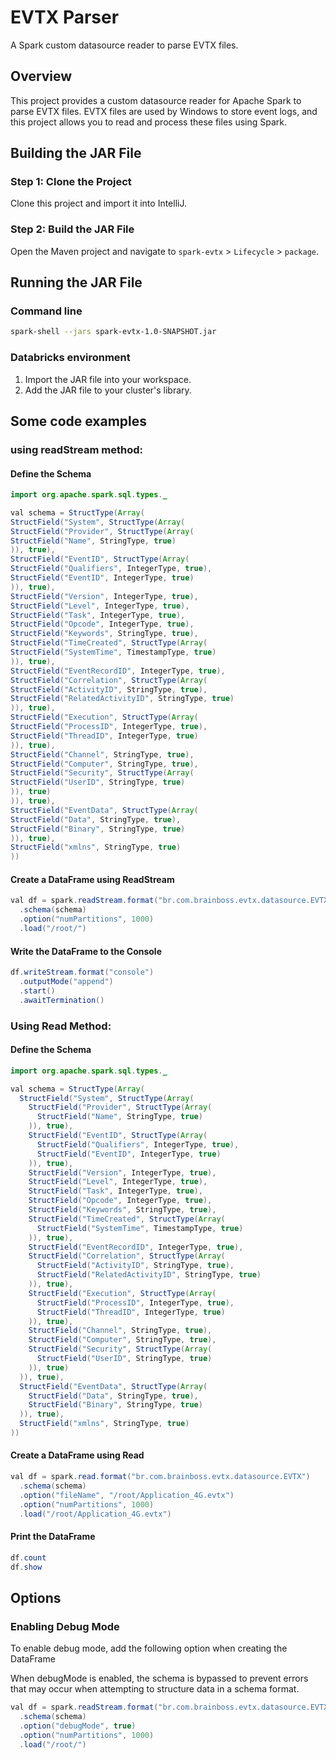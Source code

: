 # EVTX Parser

A Spark custom datasource reader to parse EVTX files.

## Overview
This project provides a custom datasource reader for Apache Spark to parse EVTX files. EVTX files are used by Windows to store event logs, and this project allows you to read and process these files using Spark.

## Building the JAR File

### Step 1: Clone the Project
Clone this project and import it into IntelliJ.

### Step 2: Build the JAR File
Open the Maven project and navigate to `spark-evtx` > `Lifecycle` > `package`.

## Running the JAR File

### Command line

```bash
spark-shell --jars spark-evtx-1.0-SNAPSHOT.jar
```

### Databricks environment

1. Import the JAR file into your workspace.
2. Add the JAR file to your cluster's library.

## Some code examples

### using readStream method:

#### Define the Schema

```java
import org.apache.spark.sql.types._

val schema = StructType(Array(
StructField("System", StructType(Array(
StructField("Provider", StructType(Array(
StructField("Name", StringType, true)
)), true),
StructField("EventID", StructType(Array(
StructField("Qualifiers", IntegerType, true),
StructField("EventID", IntegerType, true)
)), true),
StructField("Version", IntegerType, true),
StructField("Level", IntegerType, true),
StructField("Task", IntegerType, true),
StructField("Opcode", IntegerType, true),
StructField("Keywords", StringType, true),
StructField("TimeCreated", StructType(Array(
StructField("SystemTime", TimestampType, true)
)), true),
StructField("EventRecordID", IntegerType, true),
StructField("Correlation", StructType(Array(
StructField("ActivityID", StringType, true),
StructField("RelatedActivityID", StringType, true)
)), true),
StructField("Execution", StructType(Array(
StructField("ProcessID", IntegerType, true),
StructField("ThreadID", IntegerType, true)
)), true),
StructField("Channel", StringType, true),
StructField("Computer", StringType, true),
StructField("Security", StructType(Array(
StructField("UserID", StringType, true)
)), true)
)), true),
StructField("EventData", StructType(Array(
StructField("Data", StringType, true),
StructField("Binary", StringType, true)
)), true),
StructField("xmlns", StringType, true)
))
```

#### Create a DataFrame using ReadStream

```java
val df = spark.readStream.format("br.com.brainboss.evtx.datasource.EVTX")
  .schema(schema)
  .option("numPartitions", 1000)
  .load("/root/")
```

#### Write the DataFrame to the Console

```java 
df.writeStream.format("console")
  .outputMode("append")
  .start()
  .awaitTermination()

```

### Using Read Method:

#### Define the Schema

```java
import org.apache.spark.sql.types._

val schema = StructType(Array(
  StructField("System", StructType(Array(
    StructField("Provider", StructType(Array(
      StructField("Name", StringType, true)
    )), true),
    StructField("EventID", StructType(Array(
      StructField("Qualifiers", IntegerType, true),
      StructField("EventID", IntegerType, true)
    )), true),
    StructField("Version", IntegerType, true),
    StructField("Level", IntegerType, true),
    StructField("Task", IntegerType, true),
    StructField("Opcode", IntegerType, true),
    StructField("Keywords", StringType, true),
    StructField("TimeCreated", StructType(Array(
      StructField("SystemTime", TimestampType, true)
    )), true),
    StructField("EventRecordID", IntegerType, true),
    StructField("Correlation", StructType(Array(
      StructField("ActivityID", StringType, true),
      StructField("RelatedActivityID", StringType, true)
    )), true),
    StructField("Execution", StructType(Array(
      StructField("ProcessID", IntegerType, true),
      StructField("ThreadID", IntegerType, true)
    )), true),
    StructField("Channel", StringType, true),
    StructField("Computer", StringType, true),
    StructField("Security", StructType(Array(
      StructField("UserID", StringType, true)
    )), true)
  )), true),
  StructField("EventData", StructType(Array(
    StructField("Data", StringType, true),
    StructField("Binary", StringType, true)
  )), true),
  StructField("xmlns", StringType, true)
))
```

#### Create a DataFrame using Read

```java
val df = spark.read.format("br.com.brainboss.evtx.datasource.EVTX")
  .schema(schema)
  .option("fileName", "/root/Application_4G.evtx")
  .option("numPartitions", 1000)
  .load("/root/Application_4G.evtx")
```

#### Print the DataFrame
```java
df.count
df.show
```

## Options

### Enabling Debug Mode

To enable debug mode, add the following option when creating the DataFrame

When debugMode is enabled, the schema is bypassed to prevent errors that may occur when attempting to structure data in a schema format.

```java
val df = spark.readStream.format("br.com.brainboss.evtx.datasource.EVTX")
  .schema(schema)
  .option("debugMode", true)
  .option("numPartitions", 1000)
  .load("/root/")
```



